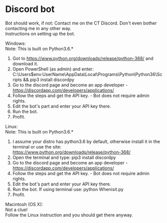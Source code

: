 # Discord bot

Bot should work, if not: Contact me on the CT Discord. Don't even bother contacting me in any other way.  
Instructions on setting up the bot.   

Windows:  
Note: This is built on Python3.6.*  
1. Got to https://www.python.org/downloads/release/python-368/ and download it.  
2. Open PowerShell (as admin) and enter: C:\Users\$env:UserName\AppData\Local\Programs\Python\Python36\Scripts && pip3 install discordpy  
3. Go to the discord page and become an app developer - https://discordapp.com/developers/applications/  
4. Follow the steps and get the API key. - Bot does not require admin rights.  
5. Edit the bot's <token> part and enter your API key there.  
6. Run the bot.  
7. Profit.  

Linux:  
Note: This is built on Python3.6.*  
1. I assume your distro has python3.6 by default, otherwise install it in the terminal or use the site: https://www.python.org/downloads/release/python-368/  
2. Open the terminal and type: pip3 install discordpy
3. Go to the discord page and become an app developer - https://discordapp.com/developers/applications/  
4. Follow the steps and get the API key. - Bot does not require admin rights.  
5. Edit the bot's <token> part and enter your API key there.  
6. Run the bot. If using terminal use: python Whenisit.py  
7. Profit.  

Macintosh (OS X):  
Not a clue!  
Follow the Linux instruction and you should get there anyway.  

